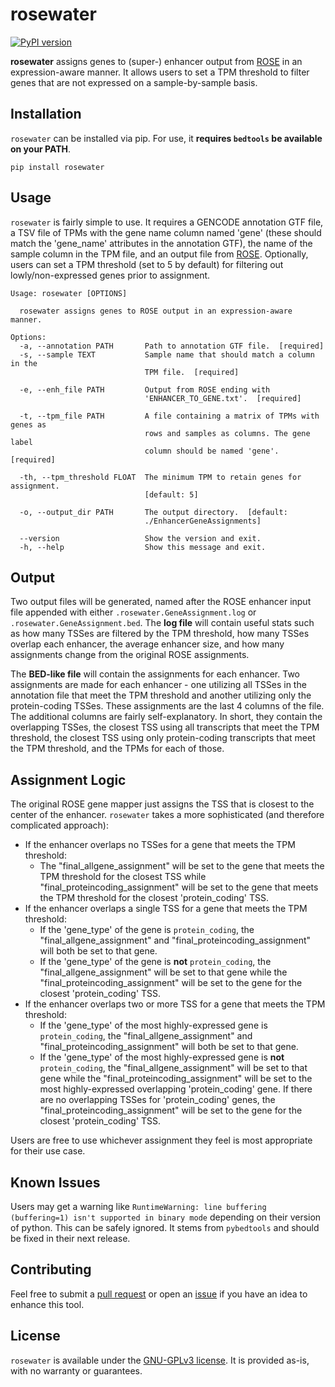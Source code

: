 # rosewater

[![PyPI version](https://badge.fury.io/py/rosewater.svg)](https://badge.fury.io/py/rosewater)

**rosewater** assigns genes to (super-) enhancer output from [ROSE](https://bitbucket.org/young_computation/rose/src/master/) in an expression-aware manner. It allows users to set a TPM threshold to filter genes that are not expressed on a sample-by-sample basis.

## Installation

`rosewater` can be installed via pip. For use, it **requires `bedtools` be available on your PATH**.

```pip install rosewater```

## Usage

`rosewater` is fairly simple to use. It requires a GENCODE annotation GTF file, a TSV file of TPMs with the gene name column named 'gene' (these should match the 'gene_name' attributes in the annotation GTF), the name of the sample column in the TPM file, and an output file from [ROSE](https://bitbucket.org/young_computation/rose/src/master/). Optionally, users can set a TPM threshold (set to 5 by default) for filtering out lowly/non-expressed genes prior to assignment.

```
Usage: rosewater [OPTIONS]

  rosewater assigns genes to ROSE output in an expression-aware manner.

Options:
  -a, --annotation PATH       Path to annotation GTF file.  [required]
  -s, --sample TEXT           Sample name that should match a column in the
                              TPM file.  [required]

  -e, --enh_file PATH         Output from ROSE ending with
                              'ENHANCER_TO_GENE.txt'.  [required]

  -t, --tpm_file PATH         A file containing a matrix of TPMs with genes as
                              rows and samples as columns. The gene label
                              column should be named 'gene'.  [required]

  -th, --tpm_threshold FLOAT  The minimum TPM to retain genes for assignment.
                              [default: 5]

  -o, --output_dir PATH       The output directory.  [default:
                              ./EnhancerGeneAssignments]

  --version                   Show the version and exit.
  -h, --help                  Show this message and exit.

```

## Output

Two output files will be generated, named after the ROSE enhancer input file appended with either `.rosewater.GeneAssignment.log` or `.rosewater.GeneAssignment.bed`. The **log file** will contain useful stats such as how many TSSes are filtered by the TPM threshold, how many TSSes overlap each enhancer, the average enhancer size, and how many assignments change from the original ROSE assignments. 

The **BED-like file** will contain the assignments for each enhancer. Two assignments are made for each enhancer - one utilizing all TSSes in the annotation file that meet the TPM threshold and another utilizing only the protein-coding TSSes. These assignments are the last 4 columns of the file. The additional columns are fairly self-explanatory. In short, they contain the overlapping TSSes, the closest TSS using all transcripts that meet the TPM threshold, the closest TSS using only protein-coding transcripts that meet the TPM threshold, and the TPMs for each of those.

## Assignment Logic

The original ROSE gene mapper just assigns the TSS that is closest to the center of the enhancer. `rosewater` takes a more sophisticated (and therefore complicated approach):

- If the enhancer overlaps no TSSes for a gene that meets the TPM threshold:
	- The "final_allgene_assignment" will be set to the gene that meets the TPM threshold for the closest TSS while "final_proteincoding_assignment" will be set to the gene that meets the TPM threshold for the closest 'protein_coding' TSS.
- If the enhancer overlaps a single TSS for a gene that meets the TPM threshold:
	- If the 'gene_type' of the gene is `protein_coding`, the "final_allgene_assignment" and "final_proteincoding_assignment" will both be set to that gene.
	- If the 'gene_type' of the gene is **not** `protein_coding`, the "final_allgene_assignment" will be set to that gene while the "final_proteincoding_assignment" will be set to the gene for the closest 'protein_coding' TSS.
- If the enhancer overlaps two or more TSS for a gene that meets the TPM threshold:
	- If the 'gene_type' of the most highly-expressed gene is `protein_coding`, the "final_allgene_assignment" and "final_proteincoding_assignment" will both be set to that gene.
	- If the 'gene_type' of the most highly-expressed gene is **not** `protein_coding`, the "final_allgene_assignment" will be set to that gene while the "final_proteincoding_assignment" will be set to the most highly-expressed overlapping 'protein_coding' gene. If there are no overlapping TSSes for 'protein_coding' genes, the "final_proteincoding_assignment" will be set to the gene for the closest 'protein_coding' TSS.

Users are free to use whichever assignment they feel is most appropriate for their use case.

## Known Issues

Users may get a warning like `RuntimeWarning: line buffering (buffering=1) isn't supported in binary mode` depending on their version of python. This can be safely ignored. It stems from `pybedtools` and should be fixed in their next release.

## Contributing

Feel free to submit a [pull request](https://github.com/j-andrews7/rosewater/pulls) or open an [issue](https://github.com/j-andrews7/rosewater/issues) if you have an idea to enhance this tool.

## License

`rosewater` is available under the [GNU-GPLv3 license](https://github.com/j-andrews7/rosewater/blob/master/LICENSE). It is provided as-is, with no warranty or guarantees. 